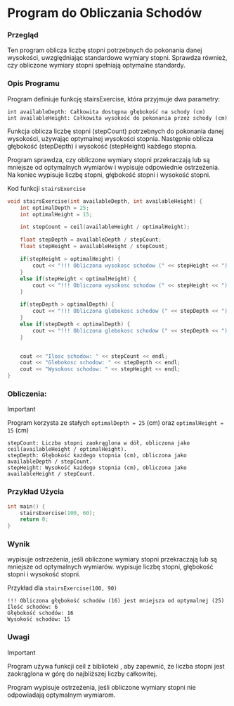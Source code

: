 # Program do Obliczania Schodów

### Przegląd
Ten program oblicza liczbę stopni potrzebnych do pokonania danej wysokości, uwzględniając standardowe wymiary stopni. Sprawdza również, czy obliczone wymiary stopni spełniają optymalne standardy.

### Opis Programu
Program definiuje funkcję stairsExercise, która przyjmuje dwa parametry:

    int availableDepth: Całkowita dostępna głębokość na schody (cm)
    int availableHeight: Całkowita wysokość do pokonania przez schody (cm)

Funkcja oblicza liczbę stopni (stepCount) potrzebnych do pokonania danej wysokości, używając optymalnej wysokości stopnia. Następnie oblicza głębokość (stepDepth) i wysokość (stepHeight) każdego stopnia.

Program sprawdza, czy obliczone wymiary stopni przekraczają lub są mniejsze od optymalnych wymiarów i wypisuje odpowiednie ostrzeżenia. Na koniec wypisuje liczbę stopni, głębokość stopni i wysokość stopni.

Kod funkcji ```stairsExercise```

```cpp
void stairsExercise(int availableDepth, int availableHeight) {
	int optimalDepth = 25;
	int optimalHeight = 15;

	int stepCount = ceil(availableHeight / optimalHeight);

	float stepDepth = availableDepth / stepCount;
	float stepHeight = availableHeight / stepCount;

	if(stepHeight > optimalHeight) {
		cout << "!!! Obliczona wysokosc schodow (" << stepHeight << ") jest wieksza od optymalnej (" << optimalHeight << ")" << endl;
	}
	else if(stepHeight < optimalHeight) {
		cout << "!!! Obliczona wysokosc schodow (" << stepHeight << ") jest mniejsza od optymalnej (" << optimalHeight << ")" << endl;
	}

	if(stepDepth > optimalDepth) {
		cout << "!!! Obliczona glebokosc schodow (" << stepDepth << ") jest wieksza od optymalnej (" << optimalDepth << ")" << endl;
	}
	else if(stepDepth < optimalDepth) {
		cout << "!!! Obliczona glebokosc schodow (" << stepDepth << ") jest mniejsza od optymalnej (" << optimalDepth << ")" << endl;
	}


	cout << "Ilosc schodow: " << stepCount << endl;
	cout << "Glebokosc schodow: " << stepDepth << endl;
	cout << "Wysokosc schodow: " << stepHeight << endl;
}
```

### Obliczenia:

>[!Important]
>Program korzysta ze stałych ```optimalDepth = 25``` (cm) oraz ```optimalHeight = 15``` (cm)

```
stepCount: Liczba stopni zaokrąglona w dół, obliczona jako ceil(availableHeight / optimalHeight).
stepDepth: Głębokość każdego stopnia (cm), obliczona jako availableDepth / stepCount.
stepHeight: Wysokość każdego stopnia (cm), obliczona jako availableHeight / stepCount.
```
### Przykład Użycia
```cpp
int main() {
    stairsExercise(100, 60);
    return 0;
}
```

### Wynik
wypisuje ostrzeżenia, jeśli obliczone wymiary stopni przekraczają lub są mniejsze od optymalnych wymiarów.
wypisuje liczbę stopni, głębokość stopni i wysokość stopni.

Przykład dla ```stairsExercise(100, 90)```

```shell
!!! Obliczona głębokość schodów (16) jest mniejsza od optymalnej (25)
Ilość schodów: 6
Głębokość schodów: 16
Wysokość schodów: 15
```

### Uwagi

>[!Important]
>Program używa funkcji ceil z biblioteki <cmath>, aby zapewnić, że liczba stopni jest zaokrąglona w górę do najbliższej liczby całkowitej.
>
>Program wypisuje ostrzeżenia, jeśli obliczone wymiary stopni nie odpowiadają optymalnym wymiarom.
